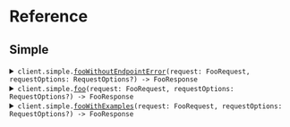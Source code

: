 # Reference
## Simple
<details><summary><code>client.simple.<a href="/Sources/Resources/Simple/SimpleClient.swift">fooWithoutEndpointError</a>(request: FooRequest, requestOptions: RequestOptions?) -> FooResponse</code></summary>
<dl>
<dd>

#### 🔌 Usage

<dl>
<dd>

<dl>
<dd>

```swift
import Foundation
import Errors

private func main() async throws {
    let client = ErrorsClient()

    try await client.simple.fooWithoutEndpointError(request: FooRequest(
        bar: "bar"
    ))
}

try await main()
```
</dd>
</dl>
</dd>
</dl>

#### ⚙️ Parameters

<dl>
<dd>

<dl>
<dd>

**request:** `FooRequest` 
    
</dd>
</dl>

<dl>
<dd>

**requestOptions:** `RequestOptions?` — Additional options for configuring the request, such as custom headers or timeout settings.
    
</dd>
</dl>
</dd>
</dl>


</dd>
</dl>
</details>

<details><summary><code>client.simple.<a href="/Sources/Resources/Simple/SimpleClient.swift">foo</a>(request: FooRequest, requestOptions: RequestOptions?) -> FooResponse</code></summary>
<dl>
<dd>

#### 🔌 Usage

<dl>
<dd>

<dl>
<dd>

```swift
import Foundation
import Errors

private func main() async throws {
    let client = ErrorsClient()

    try await client.simple.foo(request: FooRequest(
        bar: "bar"
    ))
}

try await main()
```
</dd>
</dl>
</dd>
</dl>

#### ⚙️ Parameters

<dl>
<dd>

<dl>
<dd>

**request:** `FooRequest` 
    
</dd>
</dl>

<dl>
<dd>

**requestOptions:** `RequestOptions?` — Additional options for configuring the request, such as custom headers or timeout settings.
    
</dd>
</dl>
</dd>
</dl>


</dd>
</dl>
</details>

<details><summary><code>client.simple.<a href="/Sources/Resources/Simple/SimpleClient.swift">fooWithExamples</a>(request: FooRequest, requestOptions: RequestOptions?) -> FooResponse</code></summary>
<dl>
<dd>

#### 🔌 Usage

<dl>
<dd>

<dl>
<dd>

```swift
import Foundation
import Errors

private func main() async throws {
    let client = ErrorsClient()

    try await client.simple.fooWithExamples(request: FooRequest(
        bar: "hello"
    ))
}

try await main()
```
</dd>
</dl>
</dd>
</dl>

#### ⚙️ Parameters

<dl>
<dd>

<dl>
<dd>

**request:** `FooRequest` 
    
</dd>
</dl>

<dl>
<dd>

**requestOptions:** `RequestOptions?` — Additional options for configuring the request, such as custom headers or timeout settings.
    
</dd>
</dl>
</dd>
</dl>


</dd>
</dl>
</details>
